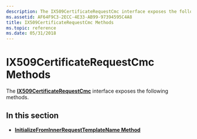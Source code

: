 ```yaml
---
description: The IX509CertificateRequestCmc interface exposes the following methods.
ms.assetid: AF64F9C3-2ECC-4E33-AB99-97394595C4A8
title: IX509CertificateRequestCmc Methods
ms.topic: reference
ms.date: 05/31/2018
---
```


# IX509CertificateRequestCmc Methods

The [**IX509CertificateRequestCmc**](/windows/desktop/api/CertEnroll/nn-certenroll-ix509certificaterequestcmc) interface exposes the following methods.

## In this section

-   [**InitializeFromInnerRequestTemplateName Method**](/windows/desktop/api/CertEnroll/nf-certenroll-ix509certificaterequestcmc-initializefrominnerrequesttemplatename)

 

 



